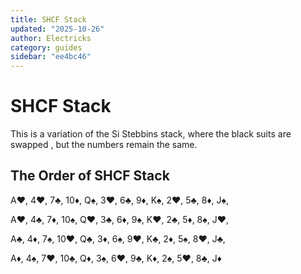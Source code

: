 ```yaml
---
title: SHCF Stack
updated: "2025-10-26"
author: Electricks
category: guides
sidebar: "ee4bc46"
---
```


# SHCF Stack

This is a variation of the Si Stebbins stack, where the black suits are swapped , but the numbers remain the same.

## The Order of SHCF Stack

A♥, 4♥, 7♣, 10♦, Q♠, 3♥, 6♣, 9♦, K♠, 2♥, 5♣, 8♦, J♠,

A♥, 4♣, 7♦, 10♠, Q♥, 3♣, 6♦, 9♠, K♥, 2♣, 5♦, 8♠, J♥,

A♣, 4♦, 7♠, 10♥, Q♣, 3♦, 6♠, 9♥, K♣, 2♦, 5♠, 8♥, J♣,

A♦, 4♠, 7♥, 10♣, Q♦, 3♠, 6♥, 9♣, K♦, 2♠, 5♥, 8♣, J♦